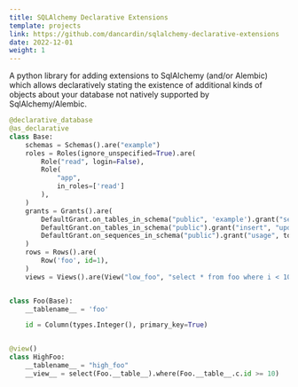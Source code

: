 ```yaml
---
title: SQLAlchemy Declarative Extensions
template: projects
link: https://github.com/dancardin/sqlalchemy-declarative-extensions
date: 2022-12-01
weight: 1
---
```


A python library for adding extensions to SqlAlchemy (and/or Alembic) which
allows declaratively stating the existence of additional kinds of objects
about your database not natively supported by SqlAlchemy/Alembic.

```python
@declarative_database
@as_declarative
class Base:
    schemas = Schemas().are("example")
    roles = Roles(ignore_unspecified=True).are(
        Role("read", login=False),
        Role(
            "app",
            in_roles=['read']
        ),
    )
    grants = Grants().are(
        DefaultGrant.on_tables_in_schema("public", 'example').grant("select", to="read"),
        DefaultGrant.on_tables_in_schema("public").grant("insert", "update", "delete", to="write"),
        DefaultGrant.on_sequences_in_schema("public").grant("usage", to="write"),
    )
    rows = Rows().are(
        Row('foo', id=1),
    )
    views = Views().are(View("low_foo", "select * from foo where i < 10"))


class Foo(Base):
    __tablename__ = 'foo'

    id = Column(types.Integer(), primary_key=True)


@view()
class HighFoo:
    __tablename__ = "high_foo"
    __view__ = select(Foo.__table__).where(Foo.__table__.c.id >= 10)
```
